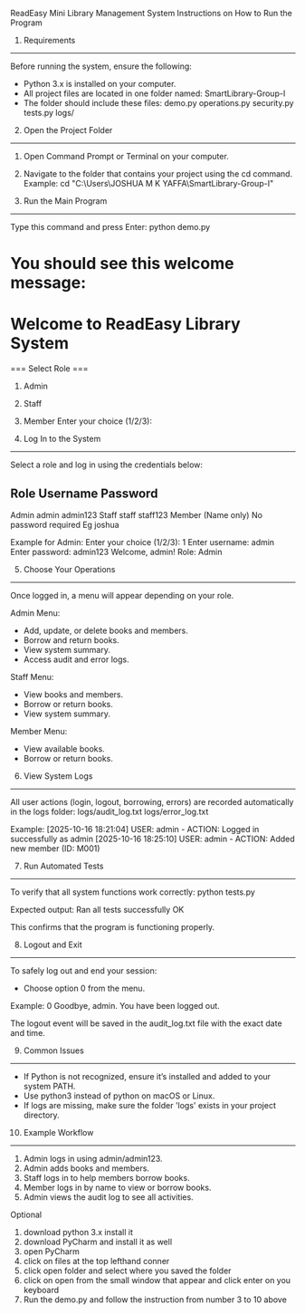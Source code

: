 
ReadEasy Mini Library Management System
Instructions on How to Run the Program


1. Requirements
----------------
Before running the system, ensure the following:
- Python 3.x is installed on your computer. 
- All project files are located in one folder named:
  SmartLibrary-Group-I
- The folder should include these files:
  demo.py
  operations.py
  security.py
  tests.py
  logs/

2. Open the Project Folder
---------------------------
1. Open Command Prompt or Terminal on your computer.
2. Navigate to the folder that contains your project using the cd command.
   Example:
   cd "C:\\Users\\JOSHUA M K YAFFA\\SmartLibrary-Group-I"

3. Run the Main Program
------------------------
Type this command and press Enter:
   python demo.py

You should see this welcome message:
=====================================
 Welcome to ReadEasy Library System
=====================================
=== Select Role ===
1. Admin
2. Staff
3. Member
Enter your choice (1/2/3):

4. Log In to the System
------------------------
Select a role and log in using the credentials below:

Role       Username    Password
--------------------------------
Admin      admin       admin123
Staff      staff       staff123
Member     (Name only) No password required Eg joshua

Example for Admin:
Enter your choice (1/2/3): 1
Enter username: admin
Enter password: admin123
Welcome, admin! Role: Admin

5. Choose Your Operations
---------------------------
Once logged in, a menu will appear depending on your role.

Admin Menu:
- Add, update, or delete books and members.
- Borrow and return books.
- View system summary.
- Access audit and error logs.

Staff Menu:
- View books and members.
- Borrow or return books.
- View system summary.

Member Menu:
- View available books.
- Borrow or return books.

6. View System Logs
--------------------
All user actions (login, logout, borrowing, errors) are recorded automatically in the logs folder:
   logs/audit_log.txt
   logs/error_log.txt

Example:
[2025-10-16 18:21:04] USER: admin - ACTION: Logged in successfully as admin
[2025-10-16 18:25:10] USER: admin - ACTION: Added new member (ID: M001)

7. Run Automated Tests
-----------------------
To verify that all system functions work correctly:
   python tests.py

Expected output:
   Ran all tests successfully
   OK

This confirms that the program is functioning properly.

8. Logout and Exit
-------------------
To safely log out and end your session:
- Choose option 0 from the menu.

Example:
0
Goodbye, admin. You have been logged out.

The logout event will be saved in the audit_log.txt file with the exact date and time.

9. Common Issues
-----------------
- If Python is not recognized, ensure it’s installed and added to your system PATH.
- Use python3 instead of python on macOS or Linux.
- If logs are missing, make sure the folder 'logs' exists in your project directory.

10. Example Workflow
---------------------
1. Admin logs in using admin/admin123.
2. Admin adds books and members.
3. Staff logs in to help members borrow books.
4. Member logs in by name to view or borrow books.
5. Admin views the audit log to see all activities.



Optional 
1. download python 3.x install it 
2. download PyCharm and install it as well
3. open PyCharm 
4. click on files at the top lefthand conner
5. click open folder and select where you saved the folder 
6. click on open from the small window that appear and click enter on you keyboard 
7. Run the demo.py and follow the instruction from number 3 to 10 above 
